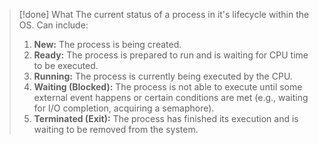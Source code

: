 
> [!done] What
> The current status of a process in it's lifecycle within the OS. Can include:
> 1. **New:** The process is being created.
> 2. **Ready:** The process is prepared to run and is waiting for CPU time to be executed.
> 3. **Running:** The process is currently being executed by the CPU.
> 4. **Waiting (Blocked):** The process is not able to execute until some external event happens or certain conditions are met (e.g., waiting for I/O completion, acquiring a semaphore).
> 5. **Terminated (Exit):** The process has finished its execution and is waiting to be removed from the system.


